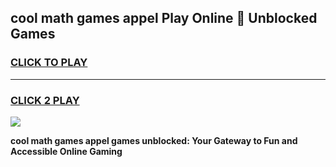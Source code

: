 
## cool math games appel Play Online 👋 Unblocked Games
<h3>
<a href="https://news.freeplayer.one?title=cool_math_games_appel&ref=17CMG">CLICK TO PLAY</a></h3>
<hr>

<h3>
<a href="https://news.freeplayer.one?title=cool_math_games_appel&ref=17CMG">CLICK 2 PLAY</a>
  
</h3>

<a href="https://news.freeplayer.one?title=cool_math_games_appel&ref=17CMG/"><img src="https://clearcache.store/games.png"></a>


**cool math games appel games unblocked: Your Gateway to Fun and Accessible Online Gaming**
